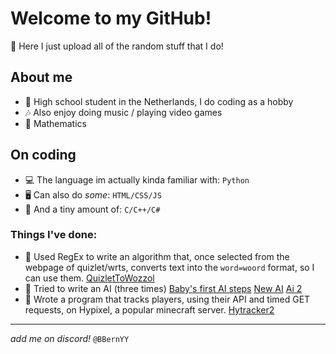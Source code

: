 # Welcome to my GitHub!
🤔 Here I just upload all of the random stuff that I do!

## About me
- 🏫 High school student in the Netherlands, I do coding as a hobby
- 🎶 Also enjoy doing music / playing video games
- 🔭 Mathematics

## On coding
- 💻 The language im actually kinda familiar with: `Python`
- 🖥 Can also do *some*: `HTML/CSS/JS`
- 🤖 And a tiny amount of: `C/C++/C#`

### Things I've done:
- 💬 Used RegEx to write an algorithm that, once selected from the webpage of quizlet/wrts, converts text into the `word=woord` format, so I can use them. [QuizletToWozzol](bbernyy.github.io/QuizletToWozzol)
- 🤖 Tried to write an AI (three times) [Baby's first AI steps](https://github.com/BBernYY/baby-his-first-ai-steps) [New AI](https://github.com/BBernYY/newAI) [Ai 2](https://github.com/BBernYY/ai2)
- 🔎 Wrote a program that tracks players, using their API and timed GET requests, on Hypixel, a popular minecraft server. [Hytracker2](https://github.com/BBernYY/HyTracker2)

---

_add me on discord!_ `@BBernYY`
